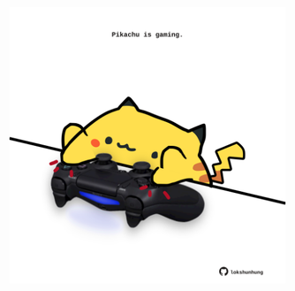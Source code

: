 <!-- built at 31/07/2024, 07:00:42 UTC -->
<p align="center">
  <img width="500" height="500" src="./ReadmeImage.svg">
</p>
